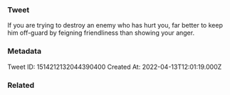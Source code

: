 ### Tweet
If you are trying to destroy an enemy who has hurt you, far better to keep him off-guard by feigning friendliness than showing your anger.

### Metadata
Tweet ID: 1514212132044390400
Created At: 2022-04-13T12:01:19.000Z

### Related

